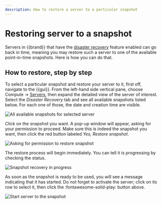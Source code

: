 ```yaml
---
description: How to restore a server to a particular snapshot
---
```

# Restoring server to a snapshot

Servers in {{brand}} that have the [disaster
recovery](../../../background/disaster-recovery.md) feature enabled can go back in
time, meaning you may restore such a server to one of the available
point-in-time snapshots. Here is how you can do that.

## How to restore, step by step

To select a particular snapshot and restore your server to it, first
off, navigate to the {{gui}}. From the left-hand side vertical pane,
choose Compute → [Servers](https://{{gui_domain}}/compute/servers), then
expand the detailed view of the server of interest. Select the *Disaster
Recovery* tab and see all available snapshots listed below. For each one
of those, the date and creation time are visible.

![All available snapshots for selected
server](assets/rest-srv-to-snap/disaster-recovery-available-snaps.png)

Click on the snapshot you want. A pop-up window will appear, asking for
your permission to proceed. Make sure this is indeed the snapshot you
want, then click the red button labeled *Yes, Restore snapshot*.

![Asking for permission to restore
snapshot](assets/rest-srv-to-snap/disaster-recovery-permission-to-proceed.png)

The restore process will begin immediately. You can tell it is
progressing by checking the status.

![Snapshot recovery in
progress](assets/rest-srv-to-snap/disaster-recovery-recover-in-progress.png)

As soon as the snapshot is ready to be used, you will see a message
indicating that it has started. Do not forget to activate the server;
click on its row to select it, then click the :fontawesome-solid-play:
button above.

![Start server to the
snapshot](assets/rest-srv-to-snap/disaster-recovery-boot-from-snapshot.png)
